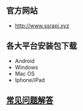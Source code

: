 ## 官方网站
-  http://www.ssrapi.xyz

## 各大平台安装包下载
-  Android
-  Windows
-  Mac OS
-  Iphone/iPad
## <a href="https://github.com/guowaissr/kexi/wiki">常见问题解答</a>
